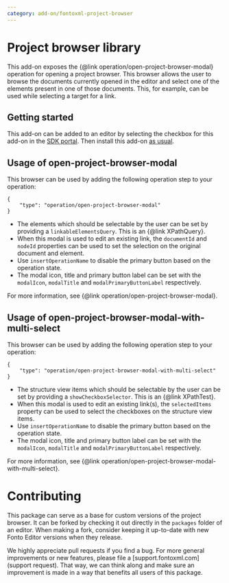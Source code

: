 ```yaml
---
category: add-on/fontoxml-project-browser
---
```


# Project browser library

This add-on exposes the {@link operation/open-project-browser-modal} operation for opening a project browser. This browser allows the user to browse the documents currently opened in the editor and select one of the elements present in one of those documents. This, for example, can be used while selecting a target for a link.

## Getting started

This add-on can be added to an editor by selecting the checkbox for this add-on in the [SDK portal](http://sdk.fontoxml.com/). Then install this add-on [as usual](https://developers.fontoxml.com/install-add-on).

## Usage of open-project-browser-modal

This browser can be used by adding the following operation step to your operation:

```
{
    "type": "operation/open-project-browser-modal"
}
```

* The elements which should be selectable by the user can be set by providing a `linkableElementsQuery`. This is an {@link XPathQuery}.
* When this modal is used to edit an existing link, the `documentId` and `nodeId` properties can be used to set the selection on the original document and element.
* Use `insertOperationName` to disable the primary button based on the operation state.
* The modal icon, title and primary button label can be set with the `modalIcon`, `modalTitle` and `modalPrimaryButtonLabel` respectively.

For more information, see {@link operation/open-project-browser-modal}.

## Usage of open-project-browser-modal-with-multi-select

This browser can be used by adding the following operation step to your operation:

```
{
    "type": "operation/open-project-browser-modal-with-multi-select"
}
```

* The structure view items which should be selectable by the user can be set by providing a `showCheckboxSelector`. This is an {@link XPathTest}.
* When this modal is used to edit an existing link(s), the `selectedItems` property can be used to select the checkboxes on the structure view items.
* Use `insertOperationName` to disable the primary button based on the operation state.
* The modal icon, title and primary button label can be set with the `modalIcon`, `modalTitle` and `modalPrimaryButtonLabel` respectively.

For more information, see {@link operation/open-project-browser-modal-with-multi-select}.

# Contributing

This package can serve as a base for custom versions of the project browser. It can be forked by
checking it out directly in the `packages` folder of an editor. When making a fork, consider keeping
it up-to-date with new Fonto Editor versions when they release.

We highly appreciate pull requests if you find a bug. For more general improvements or new features,
please file a [support.fontoxml.com](support request). That way, we can think along and make sure an
improvement is made in a way that benefits all users of this package.
